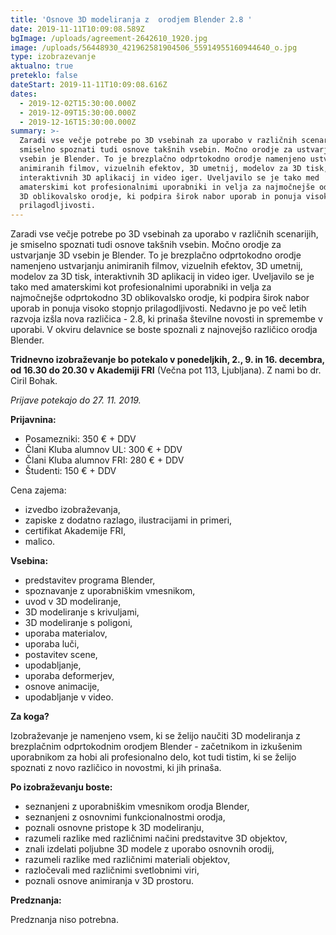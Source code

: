 ```yaml
---
title: 'Osnove 3D modeliranja z  orodjem Blender 2.8 '
date: 2019-11-11T10:09:08.589Z
bgImage: /uploads/agreement-2642610_1920.jpg
image: /uploads/56448930_421962581904506_55914955160944640_o.jpg
type: izobrazevanje
aktualno: true
preteklo: false
dateStart: 2019-11-11T10:09:08.616Z
dates:
  - 2019-12-02T15:30:00.000Z
  - 2019-12-09T15:30:00.000Z
  - 2019-12-16T15:30:00.000Z
summary: >-
  Zaradi vse večje potrebe po 3D vsebinah za uporabo v različnih scenarijih, je
  smiselno spoznati tudi osnove takšnih vsebin. Močno orodje za ustvarjanje 3D
  vsebin je Blender. To je brezplačno odprtokodno orodje namenjeno ustvarjanju
  animiranih filmov, vizuelnih efektov, 3D umetnij, modelov za 3D tisk,
  interaktivnih 3D aplikacij in video iger. Uveljavilo se je tako med
  amaterskimi kot profesionalnimi uporabniki in velja za najmočnejše odprtokodno
  3D oblikovalsko orodje, ki podpira širok nabor uporab in ponuja visoko stopnjo
  prilagodljivosti.
---
```

Zaradi vse večje potrebe po 3D vsebinah za uporabo v različnih scenarijih, je smiselno spoznati tudi osnove takšnih vsebin. Močno orodje za ustvarjanje 3D vsebin je Blender. To je brezplačno odprtokodno orodje namenjeno ustvarjanju animiranih filmov, vizuelnih efektov, 3D umetnij, modelov za 3D tisk, interaktivnih 3D aplikacij in video iger. Uveljavilo se je tako med amaterskimi kot profesionalnimi uporabniki in velja za najmočnejše odprtokodno 3D oblikovalsko orodje, ki podpira širok nabor uporab in ponuja visoko stopnjo prilagodljivosti. Nedavno je po več letih razvoja izšla nova različica - 2.8, ki prinaša številne novosti in spremembe v uporabi. V okviru delavnice se boste spoznali z najnovejšo različico orodja Blender.

**Tridnevno izobraževanje bo potekalo v ponedeljkih, 2., 9. in 16. decembra, od 16.30 do 20.30 v Akademiji FRI** (Večna pot 113, Ljubljana). Z nami bo dr. Ciril Bohak.

_Prijave potekajo do 27. 11. 2019._

**Prijavnina:**

* Posamezniki: 350 € + DDV
* Člani Kluba alumnov UL: 300 € + DDV
* Člani Kluba alumnov FRI: 280 € + DDV
* Študenti: 150 € + DDV

Cena zajema:

* izvedbo izobraževanja,
* zapiske z dodatno razlago, ilustracijami in primeri,
* certifikat Akademije FRI,
* malico.

**Vsebina:**

* predstavitev programa Blender,
* spoznavanje z uporabniškim vmesnikom,
* uvod v 3D modeliranje,
* 3D modeliranje s krivuljami,
* 3D modeliranje s poligoni,
* uporaba materialov,
* uporaba luči,
* postavitev scene,
* upodabljanje,
* uporaba deformerjev,
* osnove animacije,
* upodabljanje v video.

**Za koga?**

Izobraževanje je namenjeno vsem, ki se želijo naučiti 3D modeliranja z brezplačnim odprtokodnim orodjem Blender - začetnikom in izkušenim uporabnikom za hobi ali profesionalno delo, kot tudi tistim, ki se želijo spoznati z novo različico in novostmi, ki jih prinaša.

**Po izobraževanju boste:**

* seznanjeni z uporabniškim vmesnikom orodja Blender,
* seznanjeni z osnovnimi funkcionalnostmi orodja,
* poznali osnovne pristope k 3D modeliranju,
* razumeli razlike med različnimi načini predstavitve 3D objektov,
* znali izdelati poljubne 3D modele z uporabo osnovnih orodij,
* razumeli razlike med različnimi materiali objektov,
* razločevali med različnimi svetlobnimi viri,
* poznali osnove animiranja v 3D prostoru.

**Predznanja:**

Predznanja niso potrebna.
